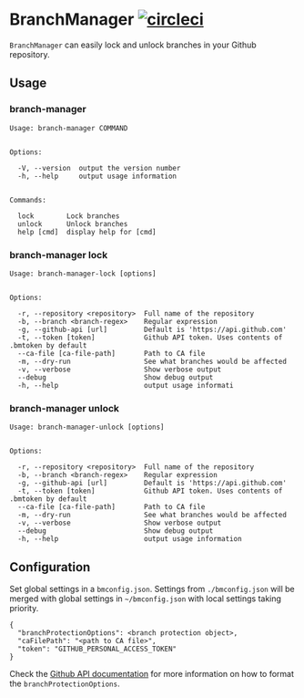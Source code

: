 # BranchManager [![circleci](https://circleci.com/gh/michael-yx-wu/branch-manager.png?circle-token=63c5b956c21d1afba082da217d09a18f7c87f392)](https://circleci.com/gh/michael-yx-wu/branch-manager/tree/master)

`BranchManager` can easily lock and unlock branches in your Github repository.

## Usage

### branch-manager

```
Usage: branch-manager COMMAND


Options:

  -V, --version  output the version number
  -h, --help     output usage information


Commands:

  lock        Lock branches
  unlock      Unlock branches
  help [cmd]  display help for [cmd]
```

### branch-manager lock

```
Usage: branch-manager-lock [options]


Options:

  -r, --repository <repository>  Full name of the repository
  -b, --branch <branch-regex>    Regular expression
  -g, --github-api [url]         Default is 'https://api.github.com'
  -t, --token [token]            Github API token. Uses contents of .bmtoken by default
  --ca-file [ca-file-path]       Path to CA file
  -m, --dry-run                  See what branches would be affected
  -v, --verbose                  Show verbose output
  --debug                        Show debug output
  -h, --help                     output usage informati
```


### branch-manager unlock

```
Usage: branch-manager-unlock [options]


Options:

  -r, --repository <repository>  Full name of the repository
  -b, --branch <branch-regex>    Regular expression
  -g, --github-api [url]         Default is 'https://api.github.com'
  -t, --token [token]            Github API token. Uses contents of .bmtoken by default
  --ca-file [ca-file-path]       Path to CA file
  -m, --dry-run                  See what branches would be affected
  -v, --verbose                  Show verbose output
  --debug                        Show debug output
  -h, --help                     output usage information
```

## Configuration

Set global settings in a `bmconfig.json`. Settings from `./bmconfig.json` will be merged with global
settings in `~/bmconfig.json` with local settings taking priority.

```
{
  "branchProtectionOptions": <branch protection object>,
  "caFilePath": "<path to CA file>",
  "token": "GITHUB_PERSONAL_ACCESS_TOKEN"
}
```

Check the [Github API
documentation](https://developer.github.com/v3/repos/branches/#update-branch-protection) for more
information on how to format the `branchProtectionOptions`.

